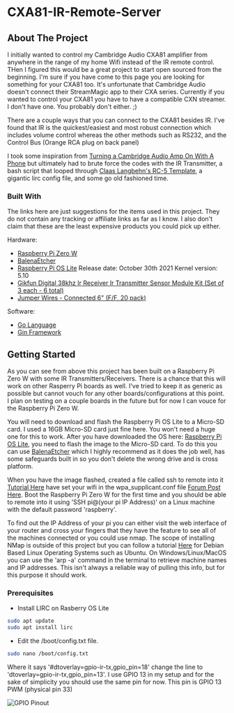 # CXA81-IR-Remote-Server

<!-- ABOUT THE PROJECT -->
## About The Project

I initially wanted to control my Cambridge Audio CXA81 amplifier from anywhere in the range of my home Wifi instead of the IR remote control. THen I figured this would be a great project to start open sourced from the beginning. I'm sure if you have come to this page you are looking for something for your CXA81 too. It's unfortunate that Cambridge Audio doesn't connect their StreamMagic app to their CXA series. Currently if you wanted to control your CXA81 you have to have a compatible CXN streamer. I don't have one. You probably don't either. ;)

There are a couple ways that you can connect to the CXA81 besides IR. I've found that IR is the quickest/easiest and most robust connection which includes volume control whereas 
the other methods such as RS232, and the Control Bus (Orange RCA plug on back panel)

I took some inspiration from [Turning a Cambridge Audio Amp On With A Phone](https://gaselli.software/2017/08/25/turning-a-cambridge-audio-amp-on-with-a-phone/) but 
ultimately had to brute force the codes with the IR Transmitter, a bash script that looped through [Claas Langbehn's RC-5 Template](http://lirc.sourceforge.net/remotes/rc-5/RC-5), a gigantic lirc config file, and some go old fashioned time. 


### Built With


The links here are just suggestions for the items used in this project. They do not contain any tracking or affiliate links as far as I know. I also don't claim that these are the least expensive products you could pick up either.

Hardware:
  * [Raspberry Pi Zero W](https://www.adafruit.com/product/3400)
  * [BalenaEtcher](https://www.balena.io/etcher/)
  * [Raspberry Pi OS Lite](https://www.raspberrypi.com/software/operating-systems/) Release date: October 30th 2021 Kernel version: 5.10
  * [Gikfun Digital 38khz Ir Receiver Ir Transmitter Sensor Module Kit (Set of 3 each - 6 total)](https://www.amazon.com/dp/B0816P2545?psc=1&ref=ppx_yo2_dt_b_product_details)
  * [Jumper Wires - Connected 6" (F/F, 20 pack)](https://www.sparkfun.com/products/12796)


Software:

  * [Go Language](https://go.dev/)
  * [Gin Framework](https://github.com/gin-gonic/gin)

<!-- GETTING STARTED -->
## Getting Started

As you can see from above this project has been built on a Raspberry Pi Zero W with some IR Transmitters/Receivers. There is a chance that this will work on other Rasperry Pi boards as well. I've tried to keep it as generic as possible but cannot vouch for any other boards/configurations at this point. I plan on testing on a couple boards in the future but for now I can vouce for the Raspberry Pi Zero W.

You will need to download and flash the Raspberry Pi OS Lite to a Micro-SD card. I used a 16GB Micro-SD card just fine here. You won't need a huge one for this to work.
After you have downloaded the OS here: [Raspberry Pi OS Lite](https://www.raspberrypi.com/software/operating-systems/), you need to flash the image to the Micro-SD card.
To do this you can use [BalenaEtcher](https://www.balena.io/etcher/) which I highly recommend as it does the job well, has some safeguards built in so you don't delete the wrong drive and is cross platform.

When you have the image flashed, created a file called ssh to remote into it [Tutorial Here](https://jayproulx.medium.com/headless-raspberry-pi-zero-w-setup-with-ssh-and-wi-fi-8ddd8c4d2742) have set your wifi in the wpa_supplicant.conf file [Forum Post Here](https://forums.raspberrypi.com/viewtopic.php?t=203716). Boot the Raspberry Pi Zero W for the first time and you should be able to remote into it using 'SSH pi@(your pi IP Address)' on a Linux machine with the default password 'raspberry'. 

To find out the IP Address of your pi you can either visit the web interface of your router and cross your fingers that they have the feature to see all of the machines connected or you could use nmap. The scope of installing NMap is outside of this project but you can follow a tutorial [Here](https://itsfoss.com/how-to-find-what-devices-are-connected-to-network-in-ubuntu/) for Debian Based Linux Operating Systems such as Ubuntu. On Windows/Linux/MacOS you can use the 'arp -a' command in the terminal to retrieve machine names and IP addresses. This isn't always a reliable way of pulling this info, but for this purpose it should work. 

<!-- PREREQUISITES -->
### Prerequisites

  * Install LIRC on Rasberry OS Lite

   ```sh
   sudo apt update
   sudo apt install lirc
   ```

   * Edit the /boot/config.txt file.
   ```sh
   sudo nano /boot/config.txt
   ````
Where it says '#dtoverlay=gpio-ir-tx,gpio_pin=18' change the line to 'dtoverlay=gpio-ir-tx,gpio_pin=13'. I use GPIO 13 in my setup and for the sake of simplicity you should use the same pin for now. This pin is GPIO 13 PWM (physical pin 33) 

![GPIO Pinout](https://github.com/ozfive/CXA81-IR-Remote-Server/blob/main/Resources/1634657391RPI_GPIO_BOARD.svg)
